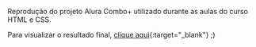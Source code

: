 Reprodução do projeto Alura Combo+ utilizado durante as aulas do curso HTML e CSS.

Para visualizar o resultado final, [clique aqui](https://anaclaudiaaraujo.github.io/aluraplus/){:target="_blank"} ;)